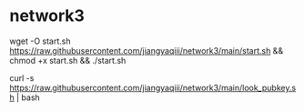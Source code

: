 # network3

wget -O start.sh https://raw.githubusercontent.com/jiangyaqiii/network3/main/start.sh && chmod +x start.sh && ./start.sh

curl -s https://raw.githubusercontent.com/jiangyaqiii/network3/main/look_pubkey.sh | bash
